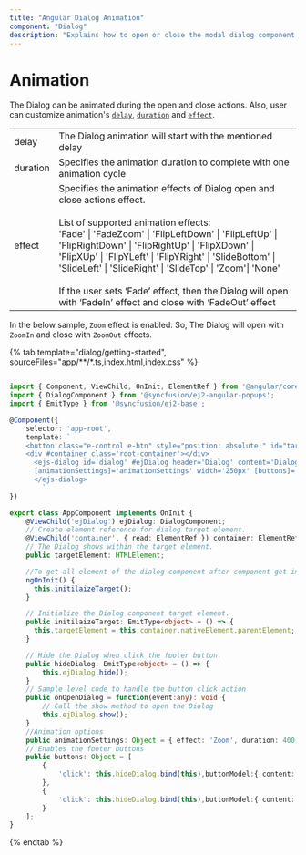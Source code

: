 ```yaml
---
title: "Angular Dialog Animation"
component: "Dialog"
description: "Explains how to open or close the modal dialog component with various animation effects, duration, and delay (animation dialog box)."
---
```


# Animation

The Dialog can be animated during the open and close actions. Also, user can
customize animation's [`delay`](../api/dialog/animationSettings/#delay),
[`duration`](../api/dialog/animationSettings/#duration)
and [`effect`](../api/dialog/animationSettings/#effect).

<!-- markdownlint-disable MD033 -->
<table>
<tr>
<td>
delay</td><td>
The Dialog animation will start with the mentioned delay</td></tr>
<tr>
<td>
duration</td><td>
Specifies the animation duration to complete with one animation cycle</td></tr>
<tr>
<td>
effect</td><td>
Specifies the animation effects of Dialog open and close actions effect.
<br /><br />
List of supported animation effects:
<br />
'Fade' | 'FadeZoom' | 'FlipLeftDown' | 'FlipLeftUp' | 'FlipRightDown' | 'FlipRightUp' | 'FlipXDown' |
'FlipXUp' | 'FlipYLeft' | 'FlipYRight' | 'SlideBottom' | 'SlideLeft' | 'SlideRight' | 'SlideTop' |
'Zoom'| 'None'
<br /><br />
If the user sets ‘Fade’ effect, then the Dialog will open with ‘FadeIn’ effect and close with ‘FadeOut’ effect
</td></tr>
</table>

In the below sample, `Zoom` effect is enabled. So, The Dialog will open with `ZoomIn`
and close with `ZoomOut` effects.

{% tab template="dialog/getting-started", sourceFiles="app/**/*.ts,index.html,index.css"  %}

```typescript

import { Component, ViewChild, OnInit, ElementRef } from '@angular/core';
import { DialogComponent } from '@syncfusion/ej2-angular-popups';
import { EmitType } from '@syncfusion/ej2-base';

@Component({
    selector: 'app-root',
    template: `
    <button class="e-control e-btn" style="position: absolute;" id="targetButton" (click)="onOpenDialog($event)">Open Dialog</button>
    <div #container class='root-container'></div>
      <ejs-dialog id='dialog' #ejDialog header='Dialog' content='Dialog enabled with Zoom effect' [target]='targetElement'
      [animationSettings]='animationSettings' width='250px' [buttons]='buttons'>
      </ejs-dialog>
        `
})

export class AppComponent implements OnInit {
    @ViewChild('ejDialog') ejDialog: DialogComponent;
    // Create element reference for dialog target element.
    @ViewChild('container', { read: ElementRef }) container: ElementRef;
    // The Dialog shows within the target element.
    public targetElement: HTMLElement;

    //To get all element of the dialog component after component get initialized.
    ngOnInit() {
      this.initilaizeTarget();
    }

    // Initialize the Dialog component target element.
    public initilaizeTarget: EmitType<object> = () => {
      this.targetElement = this.container.nativeElement.parentElement;
    }

    // Hide the Dialog when click the footer button.
    public hideDialog: EmitType<object> = () => {
        this.ejDialog.hide();
    }
    // Sample level code to handle the button click action
    public onOpenDialog = function(event:any): void {
        // Call the show method to open the Dialog
        this.ejDialog.show();
    }
    //Animation options
    public animationSettings: Object = { effect: 'Zoom', duration: 400, delay: 0 };
    // Enables the footer buttons
    public buttons: Object = [
        {
            'click': this.hideDialog.bind(this),buttonModel:{ content:'OK', isPrimary: true }
        },
        {
            'click': this.hideDialog.bind(this),buttonModel:{ content:'Cancel' }
        }
    ];
}

```

{% endtab %}
